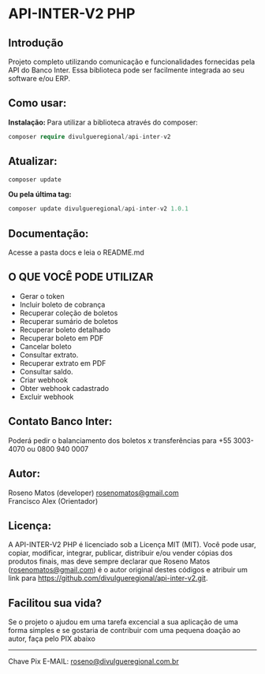 # API-INTER-V2 PHP

## Introdução

Projeto completo utilizando comunicação e funcionalidades fornecidas pela API do Banco Inter. Essa biblioteca pode ser facilmente integrada ao seu software e/ou ERP.

## Como usar:
<b>Instalação: </b>
Para utilizar a biblioteca através do composer:
```php
composer require divulgueregional/api-inter-v2
```
## Atualizar:
```php
composer update
```
<b>Ou pela última tag: </b>
```php
composer update divulgueregional/api-inter-v2 1.0.1
```

## Documentação:
Acesse a pasta docs e leia o README.md

## O QUE VOCÊ PODE UTILIZAR
- Gerar o token
- Incluir boleto de cobrança
- Recuperar coleção de boletos
- Recuperar sumário de boletos
- Recuperar boleto detalhado
- Recuperar boleto em PDF
- Cancelar boleto
- Consultar extrato.
- Recuperar extrato em PDF
- Consultar saldo.
- Criar webhook
- Obter webhook cadastrado
- Excluir webhook

## Contato Banco Inter:
Poderá pedir o balanciamento dos boletos x transferências para
+55 3003-4070 ou 0800 940 0007
## Autor:
Roseno Matos (developer) rosenomatos@gmail.com<br>
Francisco Alex (Orientador)

## Licença:
A API-INTER-V2 PHP é licenciado sob a Licença MIT (MIT). Você pode usar, copiar, modificar, integrar, publicar, distribuir e/ou vender cópias dos produtos finais, mas deve sempre declarar que Roseno Matos (rosenomatos@gmail.com) é o autor original destes códigos e atribuir um link para https://github.com/divulgueregional/api-inter-v2.git.
<!-- ## Comunidade: -->
## Facilitou sua vida?
Se o projeto o ajudou em uma tarefa excencial a sua aplicação de uma forma simples e se gostaria de contribuir com uma pequena doação ao autor, faça pelo PIX abaixo<br><hr>

Chave Pix E-MAIL: roseno@divulgueregional.com.br
